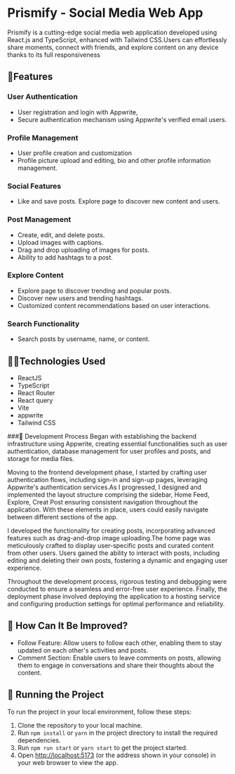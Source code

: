 
# Prismify - Social Media Web App

Prismify is a cutting-edge social media web application developed using React.js and TypeScript, enhanced with Tailwind CSS.Users can effortlessly share moments, connect with friends, and explore content on any device thanks to its full responsiveness

## 🧩Features

### User Authentication
- User registration and login with Appwrite,
- Secure authentication mechanism using Appwrite's verified email users.

### Profile Management
- User profile creation and customization
- Profile picture upload and editing, bio and other profile information management.
  
 ### Social Features
- Like and save posts. Explore page to discover new content and users.

### Post Management
- Create, edit, and delete posts.
- Upload images with captions.
- Drag and drop uploading of images for posts.
- Ability to add hashtags to a post.
  
### Explore Content
- Explore page to discover trending and popular posts.
- Discover new users and trending hashtags.
- Customized content recommendations based on user interactions.

### Search Functionality
- Search posts by username, name, or content.

## 👨‍💻Technologies Used
- ReactJS
- TypeScript
- React Router
- React query
- Vite
- appwrite
- Tailwind CSS
  
###📝 Development Process
Began with establishing the backend infrastructure using Appwrite, creating essential functionalities such as user authentication, database management for user profiles and posts, and storage for media files.

Moving to the frontend development phase, I started by crafting user authentication flows, including sign-in and sign-up pages, leveraging Appwrite's authentication services.As I progressed, I designed and implemented the layout structure comprising the sidebar, Home Feed, Explore, Creat Post ensuring consistent navigation throughout the application. With these elements in place, users could easily navigate between different sections of the app.

I developed the functionality for creating posts, incorporating advanced features such as drag-and-drop image uploading.The home page was meticulously crafted to display user-specific posts and curated content from other users. Users gained the ability to interact with posts, including editing and deleting their own posts, fostering a dynamic and engaging user experience.

Throughout the development process, rigorous testing and debugging were conducted to ensure a seamless and error-free user experience. Finally, the deployment phase involved deploying the application to a hosting service and configuring production settings for optimal performance and reliability.

## 💭 How Can It Be Improved?
- Follow Feature: Allow users to follow each other, enabling them to stay updated on each other's activities and posts.
- Comment Section: Enable users to leave comments on posts, allowing them to engage in conversations and share their thoughts about the content.

## 🚦 Running the Project

To run the project in your local environment, follow these steps:

1. Clone the repository to your local machine.
2. Run `npm install` or `yarn` in the project directory to install the required dependencies.
3. Run `npm run start` or `yarn start` to get the project started.
4. Open [http://localhost:5173](http://localhost:5173) (or the address shown in your console) in your web browser to view the app.
